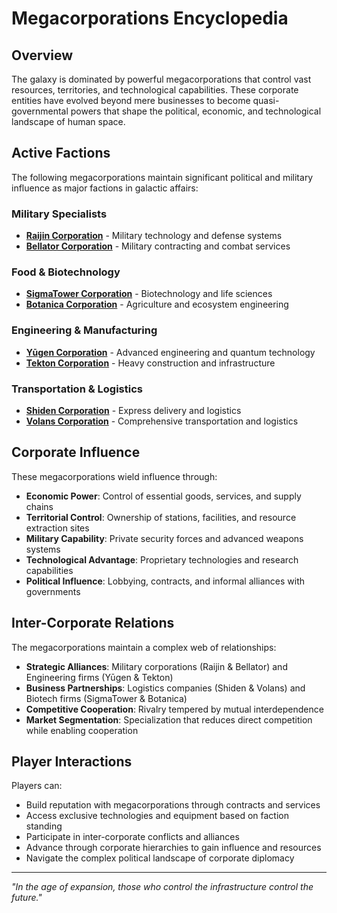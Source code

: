 # Megacorporations Encyclopedia

## Overview
The galaxy is dominated by powerful megacorporations that control vast resources, territories, and technological capabilities. These corporate entities have evolved beyond mere businesses to become quasi-governmental powers that shape the political, economic, and technological landscape of human space.

## Active Factions
The following megacorporations maintain significant political and military influence as major factions in galactic affairs:

### Military Specialists
- **[Raijin Corporation](./raijin.md)** - Military technology and defense systems
- **[Bellator Corporation](./bellator.md)** - Military contracting and combat services

### Food & Biotechnology
- **[SigmaTower Corporation](./sigmatower.md)** - Biotechnology and life sciences
- **[Botanica Corporation](./botanica.md)** - Agriculture and ecosystem engineering

### Engineering & Manufacturing
- **[Yūgen Corporation](./yugen.md)** - Advanced engineering and quantum technology
- **[Tekton Corporation](./tekton.md)** - Heavy construction and infrastructure

### Transportation & Logistics
- **[Shiden Corporation](./shiden.md)** - Express delivery and logistics
- **[Volans Corporation](./volans.md)** - Comprehensive transportation and logistics

## Corporate Influence
These megacorporations wield influence through:
- **Economic Power**: Control of essential goods, services, and supply chains
- **Territorial Control**: Ownership of stations, facilities, and resource extraction sites
- **Military Capability**: Private security forces and advanced weapons systems
- **Technological Advantage**: Proprietary technologies and research capabilities
- **Political Influence**: Lobbying, contracts, and informal alliances with governments

## Inter-Corporate Relations
The megacorporations maintain a complex web of relationships:
- **Strategic Alliances**: Military corporations (Raijin & Bellator) and Engineering firms (Yūgen & Tekton)
- **Business Partnerships**: Logistics companies (Shiden & Volans) and Biotech firms (SigmaTower & Botanica)
- **Competitive Cooperation**: Rivalry tempered by mutual interdependence
- **Market Segmentation**: Specialization that reduces direct competition while enabling cooperation

## Player Interactions
Players can:
- Build reputation with megacorporations through contracts and services
- Access exclusive technologies and equipment based on faction standing
- Participate in inter-corporate conflicts and alliances
- Advance through corporate hierarchies to gain influence and resources
- Navigate the complex political landscape of corporate diplomacy

---

*"In the age of expansion, those who control the infrastructure control the future."*